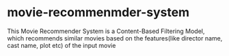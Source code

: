 # movie-recommenmder-system

This Movie Recommender System is a Content-Based Filtering Model, which recommends similar movies based on the features(like director name, cast name, plot etc) of the input movie
